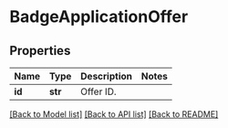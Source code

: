 # BadgeApplicationOffer

## Properties
Name | Type | Description | Notes
------------ | ------------- | ------------- | -------------
**id** | **str** | Offer ID. | 

[[Back to Model list]](../README.md#documentation-for-models) [[Back to API list]](../README.md#documentation-for-api-endpoints) [[Back to README]](../README.md)


